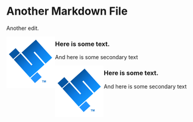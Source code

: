 # Another Markdown File

Another edit.

<img src="scuttle.png" style="float:left;"/>

<div style="vertical-align:middle;">
  
### Here is some text.
And here is some secondary text

<img src="scuttle.png" style="float:left;"/>

<div style="vertical-align:middle;">
  
### Here is some text.
And here is some secondary text

</div>

<p style="clear:both";></p>

